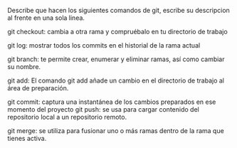 Describe que hacen los siguientes comandos de git, escribe su descripcion al frente en una sola linea.

git checkout: cambia a otra rama y compruébalo en tu directorio de trabajo

git log: mostrar todos los commits en el historial de la rama actual

git branch: te permite crear, enumerar y eliminar ramas, así como cambiar su nombre.

git add: El comando git add añade un cambio en el directorio de trabajo al área de preparación.

git commit: captura una instantánea de los cambios preparados en ese momento del proyecto
git push: se usa para cargar contenido del repositorio local a un repositorio remoto.

git merge: se utiliza para fusionar uno o más ramas dentro de la rama que tienes activa.



